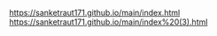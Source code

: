 https://sanketraut171.github.io/main/index.html
https://sanketraut171.github.io/main/index%20(3).html


